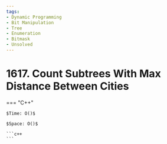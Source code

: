 ```yaml
---
tags:
- Dynamic Programming
- Bit Manipulation
- Tree
- Enumeration
- Bitmask
- Unsolved
---
```



# 1617. Count Subtrees With Max Distance Between Cities

=== "C++"

    $Time: O()$

    $Space: O()$

    ```c++
    ```